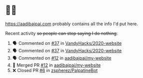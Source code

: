 # 👋🏻
<!--
**aadibajpai/aadibajpai** is a ✨ _special_ ✨ repository because its `README.md` (this file) appears on your GitHub profile.
-->
https://aadibajpai.com probably contains all the info I'd put here.

Recent activity ~~so people can stop saying I do nothing~~:
<!--START_SECTION:activity-->
1. 🗣 Commented on [#37](https://github.com//VandyHacks/2020-website/issues/37) in [VandyHacks/2020-website](https://github.com//VandyHacks/2020-website)
2. 🗣 Commented on [#37](https://github.com//VandyHacks/2020-website/issues/37) in [VandyHacks/2020-website](https://github.com//VandyHacks/2020-website)
3. 🗣 Commented on [#12](https://github.com//aadibajpai/my-website/issues/12) in [aadibajpai/my-website](https://github.com//aadibajpai/my-website)
4. 🎉 Merged PR [#12](https://github.com//aadibajpai/my-website/pull/12) in [aadibajpai/my-website](https://github.com//aadibajpai/my-website)
5. ❌ Closed PR [#6](https://github.com//zspherez/PalpatineBot/pull/6) in [zspherez/PalpatineBot](https://github.com//zspherez/PalpatineBot)
<!--END_SECTION:activity-->
